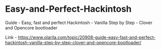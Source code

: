 # Easy-and-Perfect-Hackintosh

Guide - Easy, fast and perfect Hackintosh - Vanilla Step by Step - Clover and Opencore bootloader

Link - https://www.olarila.com/topic/20908-guide-easy-fast-and-perfect-hackintosh-vanilla-step-by-step-clover-and-opencore-bootloader/
